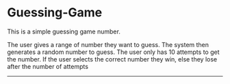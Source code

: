 # Guessing-Game

This is a simple guessing game number.

The user gives a range of number they want to guess.
The system then generates a random number to guess.
The user only has 10 attempts to get the number.
If the user selects the correct number they win,
else they lose after the number of attempts

----------------------------------------------------


